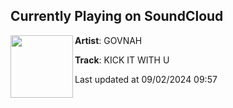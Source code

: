 ## Currently Playing on SoundCloud

[<img align="left" width="100" src="https://i1.sndcdn.com/artworks-VNQJ1piWuZxBegnC-LsxZ5w-t500x500.jpg">](https://soundcloud.com/user-557532689/govnah-kick-it-wit-u)

**Artist**: GOVNAH 

**Track**: KICK IT WITH U

Last updated at 09/02/2024 09:57
